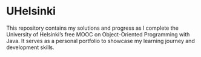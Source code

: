 # UHelsinki
This repository contains my solutions and progress as I complete the University of Helsinki’s free MOOC on Object-Oriented Programming with Java. It serves as a personal portfolio to showcase my learning journey and development skills.
